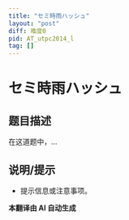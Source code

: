 ```yaml
---
title: "セミ時雨ハッシュ"
layout: "post"
diff: 难度0
pid: AT_utpc2014_l
tag: []
---
```


# セミ時雨ハッシュ

## 题目描述

[原题链接]: https://atcoder.jp/contests/utpc2014/tasks/utpc2014_l

在这道题中，...

## 说明/提示

* 提示信息或注意事项。

 **本翻译由 AI 自动生成**


